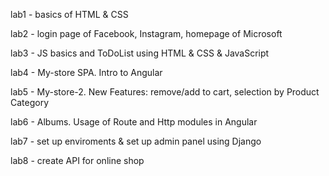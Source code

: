 lab1 - basics of HTML & CSS

lab2 -  login page of Facebook, Instagram, homepage of Microsoft

lab3 - JS basics and ToDoList using HTML & CSS & JavaScript

lab4 - My-store SPA. Intro to Angular

lab5 - My-store-2. New Features: remove/add to cart, selection by Product Category

lab6 - Albums. Usage of Route and Http modules in Angular

lab7 - set up enviroments & set up admin panel using Django

lab8 - create API for online shop 
